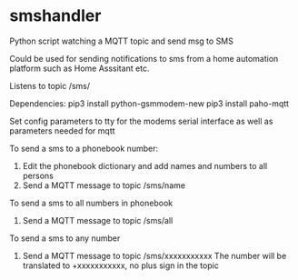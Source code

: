 # smshandler
Python script watching a MQTT topic and send msg to SMS

Could be used for sending notifications to sms from a home automation platform such as Home Asssitant etc.

Listens to topic /sms/

Dependencies:
pip3 install python-gsmmodem-new
pip3 install paho-mqtt

Set config parameters to tty for the modems serial interface as well as parameters needed for mqtt

To send a sms to a phonebook number:
1. Edit the phonebook dictionary and add names and numbers to all persons
2. Send a MQTT message to topic /sms/name

To send a sms to all numbers in phonebook 
1. Send a MQTT message to topic /sms/all

To send a sms to any number
1. Send a MQTT message to topic /sms/xxxxxxxxxxx
The number will be translated to +xxxxxxxxxxx, no plus sign in the topic
